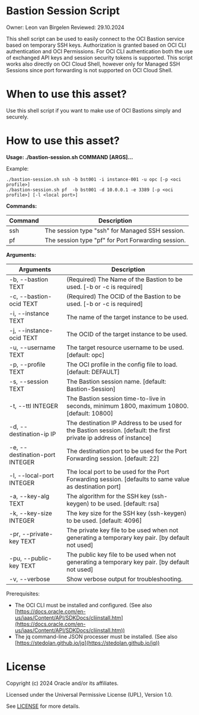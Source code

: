 # Bastion Session Script

Owner: Leon van Birgelen
Reviewed: 29.10.2024

This shell script can be used to easily connect to the OCI Bastion service based on temporary SSH keys. Authorization is granted based on OCI CLI authentication and OCI Permissions. For OCI CLI authentication both the use of exchanged API keys and session security tokens is supported. This script works also directly on OCI Cloud Shell, however only for Managed SSH Sessions since port forwarding is not supported on OCI Cloud Shell.


# When to use this asset?

Use this shell script if you want to make use of OCI Bastions simply and securely.

# How to use this asset?

**Usage: ./bastion-session.sh COMMAND [ARGS]...**

Example:

```text
./bastion-session.sh ssh -b bst001 -i instance-001 -u opc [-p <oci profile>]
./bastion-session.sh pf  -b bst001 -d 10.0.0.1 -e 3389 [-p <oci profile>] [-l <local port>] 
```

**Commands:**

| Command | Description |
|-----|-----------------------------|
| ssh | The session type "ssh" for Managed SSH session.|
| pf  | The session type "pf" for Port Forwarding session.|

**Arguments:**

| Arguments                       | Description |
|---------------------------------|---|
| -b, --bastion TEXT              | (Required) The Name of the Bastion to be used. [-b or -c is required]|
| -c, --bastion-ocid TEXT         | (Required) The OCID of the Bastion to be used. [-b or -c is required]|
| -i, --instance TEXT             | The name of the target instance to be used.|
| -j, --instance-ocid TEXT        | The OCID of the target instance to be used.|
| -u, --username TEXT             | The target resource username to be used. [default: opc]|
| -p, --profile TEXT              | The OCI profile in the config file to load. [default: DEFAULT]|
| -s, --session TEXT              | The Bastion session name. [default: Bastion-Session]|
| -t, --ttl INTEGER               | The Bastion session time-to-live in seconds, minimum 1800, maximum 10800. [default: 10800]|
| -d, --destination-ip IP         | The destination IP Address to be used for the Bastion session. [default: the first private ip address of instance]|
| -e, --destination-port INTEGER  | The destination port to be used for the Port Forwarding session. [default: 22]|
| -l, --local-port INTEGER        | The local port to be used for the Port Forwarding session. [defaults to same value as destination port]|
| -a, --key-alg TEXT              | The algorithm for the SSH key (ssh-keygen) to be used. [default: rsa]|
| -k, --key-size INTEGER          | The key size for the SSH key (ssh-keygen) to be used. [default: 4096]|
| -pr, --private-key TEXT         | The private key file to be used when not generating a temporary key pair. [by default not used]|
| -pu, --public-key TEXT          | The public key file to be used when not generating a temporary key pair. [by default not used]|
| -v, --verbose                   | Show verbose output for troubleshooting.|

Prerequisites:

- The OCI CLI must be installed and configured.
  (See also [https://docs.oracle.com/en-us/iaas/Content/API/SDKDocs/cliinstall.htm](https://docs.oracle.com/en-us/iaas/Content/API/SDKDocs/cliinstall.htm))
- The jq command-line JSON processer must be installed.
  (See also [https://stedolan.github.io/jq](https://stedolan.github.io/jq))

# License

Copyright (c) 2024 Oracle and/or its affiliates.

Licensed under the Universal Permissive License (UPL), Version 1.0.

See [LICENSE](https://github.com/oracle-devrel/technology-engineering/blob/main/LICENSE) for more details.
